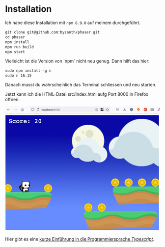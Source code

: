 # Installation

Ich habe diese Installation mit `npm 8.9.0` auf meinem durchgeführt.

````
git clone git@github.com:byzanth/phaser.git
cd phaser
npm install
npm run build
npm start
````

Vielleicht ist die Version von ´npm` nicht neu genug. Dann hilft das hier:

````
sudo npm install -g n
sudo n 16.15
````

Danach musst du wahrscheinlich das Terminal schliessen und neu starten. 

Jetzt kann ich die HTML-Datei src/index.html aufg Port 8000 in Firefox öffnen:

![Scene](doc/images/phaser-01.png)

Hier gibt es eine [kurze Einführung in die Programmiersprache _Typescript_](doc/typescript.md). 
